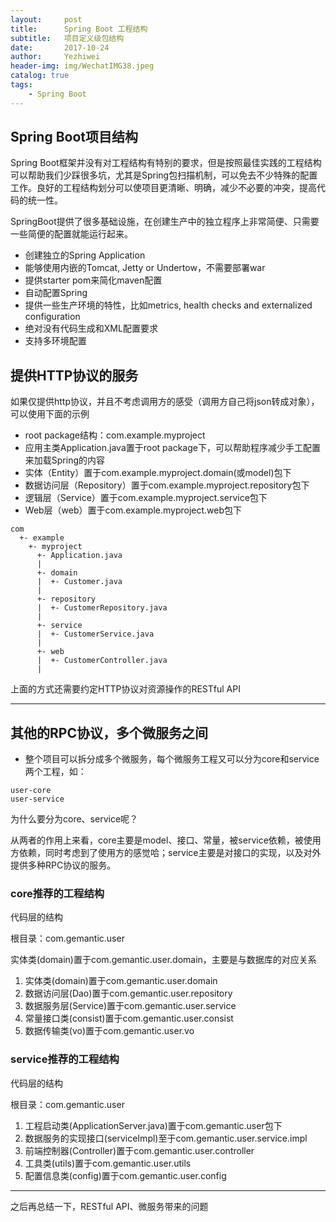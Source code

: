 ```yaml
---
layout:     post
title:      Spring Boot 工程结构
subtitle:   项目定义级包结构
date:       2017-10-24
author:     Yezhiwei
header-img: img/WechatIMG38.jpeg
catalog: true
tags:
    - Spring Boot
---
```



## Spring Boot项目结构

Spring Boot框架并没有对工程结构有特别的要求，但是按照最佳实践的工程结构可以帮助我们少踩很多坑，尤其是Spring包扫描机制，可以免去不少特殊的配置工作。良好的工程结构划分可以使项目更清晰、明确，减少不必要的冲突，提高代码的统一性。

SpringBoot提供了很多基础设施，在创建生产中的独立程序上非常简便、只需要一些简便的配置就能运行起来。

* 创建独立的Spring Application
* 能够使用内嵌的Tomcat, Jetty or Undertow，不需要部署war
* 提供starter pom来简化maven配置
* 自动配置Spring
* 提供一些生产环境的特性，比如metrics, health checks and externalized configuration
* 绝对没有代码生成和XML配置要求
* 支持多环境配置

## 提供HTTP协议的服务

如果仅提供http协议，并且不考虑调用方的感受（调用方自己将json转成对象），可以使用下面的示例

* root package结构：com.example.myproject
* 应用主类Application.java置于root package下，可以帮助程序减少手工配置来加载Spring的内容
* 实体（Entity）置于com.example.myproject.domain(或model)包下
* 数据访问层（Repository）置于com.example.myproject.repository包下
* 逻辑层（Service）置于com.example.myproject.service包下
* Web层（web）置于com.example.myproject.web包下

```
com
  +- example
    +- myproject
      +- Application.java
      |
      +- domain
      |  +- Customer.java
      |
      +- repository
      |  +- CustomerRepository.java
      |
      +- service
      |  +- CustomerService.java
      |
      +- web
      |  +- CustomerController.java
      |
```

上面的方式还需要约定HTTP协议对资源操作的RESTful API

***


## 其他的RPC协议，多个微服务之间

* 整个项目可以拆分成多个微服务，每个微服务工程又可以分为core和service两个工程，如：

```
user-core
user-service
```

为什么要分为core、service呢？

从两者的作用上来看，core主要是model、接口、常量，被service依赖，被使用方依赖，同时考虑到了使用方的感觉哈；service主要是对接口的实现，以及对外提供多种RPC协议的服务。

### core推荐的工程结构

代码层的结构

根目录：com.gemantic.user

实体类(domain)置于com.gemantic.user.domain，主要是与数据库的对应关系

1. 实体类(domain)置于com.gemantic.user.domain
3. 数据访问层(Dao)置于com.gemantic.user.repository
4. 数据服务层(Service)置于com.gemantic.user.service
5. 常量接口类(consist)置于com.gemantic.user.consist
6. 数据传输类(vo)置于com.gemantic.user.vo

### service推荐的工程结构

代码层的结构

根目录：com.gemantic.user

1. 工程启动类(ApplicationServer.java)置于com.gemantic.user包下
2. 数据服务的实现接口(serviceImpl)至于com.gemantic.user.service.impl
3. 前端控制器(Controller)置于com.gemantic.user.controller
4. 工具类(utils)置于com.gemantic.user.utils
5. 配置信息类(config)置于com.gemantic.user.config

***

之后再总结一下，RESTful API、微服务带来的问题


